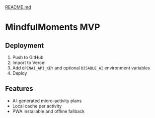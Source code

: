 [README.md](https://github.com/user-attachments/files/21569905/README.md)

# MindfulMoments MVP

## Deployment
1. Push to GitHub
2. Import to Vercel
3. Add `OPENAI_API_KEY` and optional `DISABLE_AI` environment variables
4. Deploy

## Features
- AI-generated micro-activity plans
- Local cache per activity
- PWA installable and offline fallback
